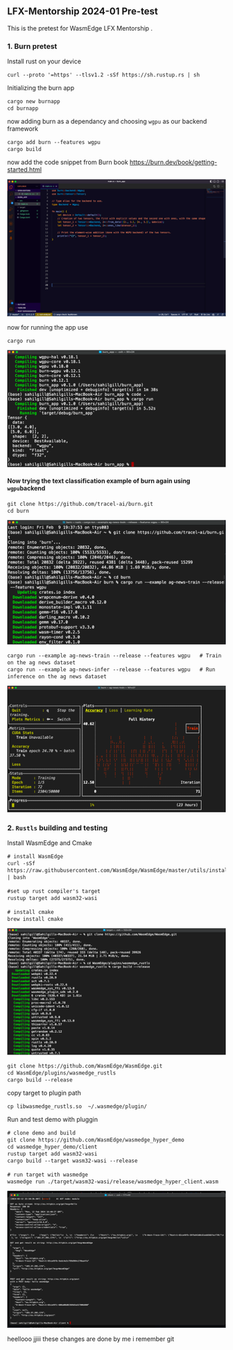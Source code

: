 ## LFX-Mentorship 2024-01 Pre-test

This is the pretest for WasmEdge LFX Mentorship .


### 1. Burn pretest

Install rust on your device

```
curl --proto '=https' --tlsv1.2 -sSf https://sh.rustup.rs | sh

```

Initializing the burn app 

```
cargo new burnapp
cd burnapp 

```
now adding burn as a dependancy and choosing ```wgpu``` as our backend framework 

```
cargo add burn --features wgpu 
cargo build 

```

now add the code snippet from Burn book https://burn.dev/book/getting-started.html

![App Screenshot](https://github.com/Sahilgill24/LFX-Mentorship-WasmEdge-2024-01-Pre-test_3172/blob/main/images/Screenshot%202024-02-12%20at%207.16.56%20PM.png)



now for running the app use 

``` 
cargo run 
```


![App Screenshot](https://github.com/Sahilgill24/LFX-Mentorship-WasmEdge-2024-01-Pre-test_3172/blob/main/images/Screenshot%202024-02-12%20at%207.18.08%20PM.png)

#### Now trying the text classification example of burn  again using ```wgpu```backend  

```
git clone https://github.com/tracel-ai/burn.git
cd burn
```

![App Screenshot](https://github.com/Sahilgill24/LFX-Mentorship-WasmEdge-2024-01-Pre-test_3172/blob/main/images/Screenshot%202024-02-12%20at%207.22.35%20PM.png)
```
cargo run --example ag-news-train --release --features wgpu   # Train on the ag news dataset
cargo run --example ag-news-infer --release --features wgpu   # Run inference on the ag news dataset
```

![App Screenshot](https://github.com/Sahilgill24/LFX-Mentorship-WasmEdge-2024-01-Pre-test_3172/blob/main/images/Screenshot%202024-02-12%20at%209.23.28%20PM.png)









### 2. ```Rustls``` building and testing 

Install WasmEdge and Cmake 

```
# install WasmEdge
curl -sSf https://raw.githubusercontent.com/WasmEdge/WasmEdge/master/utils/install.sh | bash

#set up rust compiler's target
rustup target add wasm32-wasi

# install cmake
brew install cmake

```






![App Screenshot](https://github.com/Sahilgill24/LFX-Mentorship-WasmEdge-2024-01-Pre-test_3172/blob/main/images/Screenshot%202024-02-12%20at%209.56.39%20PM.png)

```
git clone https://github.com/WasmEdge/WasmEdge.git
cd WasmEdge/plugins/wasmedge_rustls
cargo build --release
```

copy target to plugin path
```
cp libwasmedge_rustls.so  ~/.wasmedge/plugin/
```



Run and test demo with pluggin 


```
# clone demo and build
git clone https://github.com/WasmEdge/wasmedge_hyper_demo
cd wasmedge_hyper_demo/client
rustup target add wasm32-wasi
cargo build --target wasm32-wasi --release

# run target with wasmedge
wasmedge run ./target/wasm32-wasi/release/wasmedge_hyper_client.wasm

```

![App Screenshot](https://github.com/Sahilgill24/LFX-Mentorship-WasmEdge-2024-01-Pre-test_3172/blob/main/images/Screenshot%202024-02-12%20at%2010.10.51%20PM.png)




heellooo jjiii 
these changes are done by me i remember git































